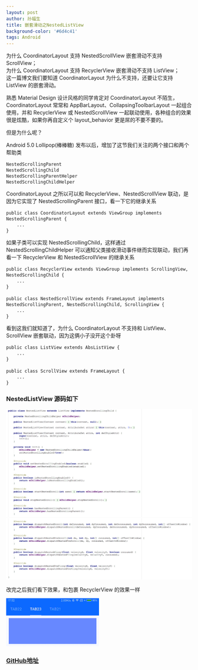 ```yaml
---
layout: post
author: 孙福生
title: 嵌套滑动之NestedListView
background-color: '#6d4c41'
tags: Android
---
```


为什么 CoordinatorLayout 支持 NestedScrollView 嵌套滑动不支持 ScrollView；  
为什么 CoordinatorLayout 支持 RecyclerView 嵌套滑动不支持 ListView；  
这一篇博文我们要知道 CoordinatorLayout 为什么不支持，还要让它支持 ListView 的嵌套滑动。  

熟悉 Material Design 设计风格的同学肯定对 CoordinatorLayout 不陌生，CoordinatorLayout 常常和 AppBarLayout、CollapsingToolbarLayout 一起组合使用，并和 RecyclerView 或 NestedScrollView 一起联动使用，各种组合的效果很是炫酷，如果你再自定义个 layout_behavior 更是屌的不要不要的。

但是为什么呢？  

Android 5.0 Lollipop(棒棒糖) 发布以后，增加了这节我们关注的两个接口和两个帮助类

    NestedScrollingParent  
    NestedScrollingChild  
    NestedScrollingParentHelper  
    NestedScrollingChildHelper  

CoordinatorLayout 之所以可以和 RecyclerView、NestedScrollView 联动，是因为它实现了 NestedScrollingParent 接口，看一下它的继承关系

    public class CoordinatorLayout extends ViewGroup implements NestedScrollingParent {
        ...
    }

如果子类可以实现 NestedScrollingChild，这样通过 NestedScrollingChildHelper 可以通知父类接收滑动事件继而实现联动，我们再看一下 RecyclerView 和 NestedScrollView 的继承关系

    public class RecyclerView extends ViewGroup implements ScrollingView, NestedScrollingChild {
        ...
    }

    public class NestedScrollView extends FrameLayout implements NestedScrollingParent, NestedScrollingChild, ScrollingView {
        ...
    }

看到这我们就知道了，为什么 CoordinatorLayout 不支持和 ListView、ScrollView 嵌套联动，因为这俩小子没开这个卦呀

    public class ListView extends AbsListView {
        ...
    }

    public class ScrollView extends FrameLayout {
        ...
    }

### NestedListView 源码如下

<img src="/assets/2017/NestedListView_code1.png"/>  
<img src="/assets/2017/NestedListView_code2.png"/>

改完之后我们看下效果，和包裹 RecyclerView 的效果一样

<img src="/assets/2017/NestedScrollable_gif1.gif" style="width: 50%;"/>

### [GitHub地址](https://github.com/sunfusheng/NestedScrollableDemo)






